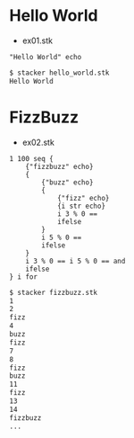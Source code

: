 
# Hello World

- ex01.stk
~~~ stacker
"Hello World" echo
~~~

~~~ bash
$ stacker hello_world.stk
Hello World
~~~

# FizzBuzz
- ex02.stk
~~~ stacker
1 100 seq {
    {"fizzbuzz" echo}
    {
        {"buzz" echo}
        {
            {"fizz" echo}
            {i str echo}
            i 3 % 0 ==
            ifelse
        }
        i 5 % 0 ==
        ifelse
    }
    i 3 % 0 == i 5 % 0 == and
    ifelse
} i for
~~~

~~~ bash
$ stacker fizzbuzz.stk
1
2
fizz
4
buzz
fizz
7
8
fizz
buzz
11
fizz
13
14
fizzbuzz
...
~~~
